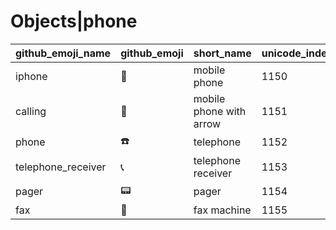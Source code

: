 # Objects|phone

|github_emoji_name|github_emoji|short_name|unicode_index|
|---|---|---|---|
|iphone|:iphone:|mobile phone|1150|
|calling|:calling:|mobile phone with arrow|1151|
|phone|:phone:|telephone|1152|
|telephone_receiver|:telephone_receiver:|telephone receiver|1153|
|pager|:pager:|pager|1154|
|fax|:fax:|fax machine|1155|
